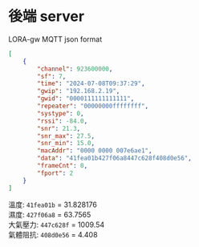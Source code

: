 # 後端 server




LORA-gw MQTT json format  

```json
[
    {
        "channel": 923600000,
        "sf": 7,
        "time": "2024-07-08T09:37:29",
        "gwip": "192.168.2.19",
        "gwid": "0000111111111111",
        "repeater": "00000000ffffffff",
        "systype": 0,
        "rssi": -84.0,
        "snr": 21.3,
        "snr_max": 27.5,
        "snr_min": 15.0,
        "macAddr": "0000 0000 007e6ae1",
        "data": "41fea01b427f06a8447c628f408d0e56",
        "frameCnt": 0,
        "fport": 2
    }
]
```

溫度: `41fea01b` = 31.828176  
濕度: `427f06a8` = 63.7565  
大氣壓力: `447c628f` = 1009.54  
氣體阻抗: `408d0e56` = 4.408  

